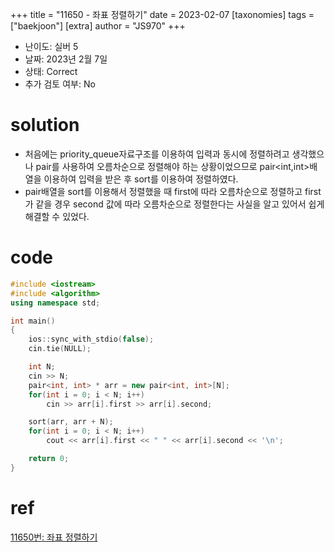 +++
title = "11650 - 좌표 정렬하기"
date = 2023-02-07
[taxonomies]
tags = ["baekjoon"]
[extra]
author = "JS970"
+++

- 난이도: 실버 5
- 날짜: 2023년 2월 7일
- 상태: Correct
- 추가 검토 여부: No

# solution

- 처음에는 priority_queue자료구조를 이용하여 입력과 동시에 정렬하려고 생각했으나 pair를 사용하여 오름차순으로 정렬해야 하는 상황이었으므로 pair<int,int>배열을 이용하여 입력을 받은 후 sort를 이용하여 정렬하였다.
- pair배열을 sort를 이용해서 정렬했을 때 first에 따라 오름차순으로 정렬하고 first가 같을 경우 second 값에 따라 오름차순으로 정렬한다는 사실을 알고 있어서 쉽게 해결할 수 있었다.

# code

```cpp
#include <iostream>
#include <algorithm>
using namespace std;

int main()
{
    ios::sync_with_stdio(false);
    cin.tie(NULL);

    int N;
    cin >> N;
    pair<int, int> * arr = new pair<int, int>[N];
    for(int i = 0; i < N; i++)
        cin >> arr[i].first >> arr[i].second;

    sort(arr, arr + N);
    for(int i = 0; i < N; i++)
        cout << arr[i].first << " " << arr[i].second << '\n';

    return 0;
}
```

# ref

[11650번: 좌표 정렬하기](https://www.acmicpc.net/problem/11650)